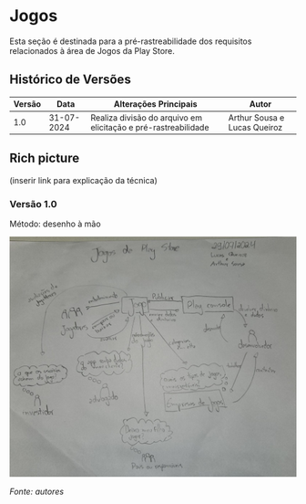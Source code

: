 # Jogos

Esta seção é destinada para a pré-rastreabilidade dos requisitos relacionados à área de Jogos da Play Store.

## Histórico de Versões

| Versão | Data       | Alterações Principais                                          | Autor                        |
| ------ | ---------- | -------------------------------------------------------------- | ---------------------------- |
| 1.0    | 31-07-2024 | Realiza divisão do arquivo em elicitação e pré-rastreabilidade | Arthur Sousa e Lucas Queiroz |

## Rich picture
(inserir link para explicação da técnica)

### Versão 1.0

Método: desenho à mão

![Rich picture da parte de jogos da Play Store](../assets/imagens/rich_picture_jogos.jpeg)

_Fonte: autores_
